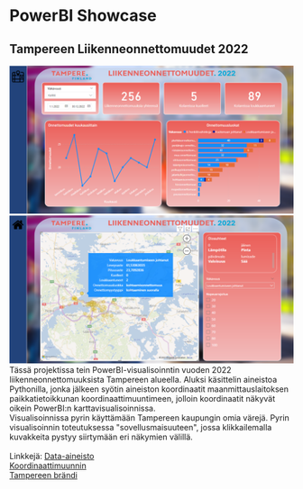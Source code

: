 # PowerBI Showcase
## Tampereen Liikenneonnettomuudet 2022
![sivu1](/assets/images/Tampere1.png)
![sivu2](/assets/images/Tampere2.png)
<br/>
Tässä projektissa tein PowerBI-visualisoinntin vuoden 2022 liikenneonnettomuuksista Tampereen alueella. Aluksi käsittelin aineistoa Pythonilla, jonka jälkeen syötin aineiston koordinaatit maanmittauslaitoksen paikkatietoikkunan koordinaattimuuntimeen, jolloin koordinaatit näkyvät oikein PowerBI:n karttavisualisoinnissa. <br/>
Visualisoinnissa pyrin käyttämään Tampereen kaupungin omia värejä. Pyrin visualisoinnin toteutuksessa "sovellusmaisuuteen", jossa klikkailemalla kuvakkeita pystyy siirtymään eri näkymien välillä.
<br/>
<br/>
Linkkejä:
[Data-aineisto](https://ava.vaylapilvi.fi/ava/Tie/Tieliikenneonnettomuudet)
<br/>
[Koordinaattimuunnin](https://www.maanmittauslaitos.fi/asioi-verkossa/palveluiden-kayttoohjeet/paikkatietoikkuna/koordinaattimuunnos)
<br/>
[Tampereen brändi](https://www.tampere.fi/tampereen-brandi/brandin-elementit)
